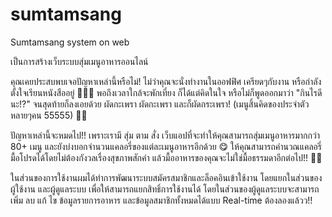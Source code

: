 # sumtamsang
Sumtamsang system on web

เป็นการสร้างเว็บระบบสุ่มเมนูอาหารออนไลน์

คุณเคยประสบพบเจอปัญหาเหล่านี้หรือไม่! ไม่ว่าคุณจะนั่งทำงานในออฟฟิศ เครียดๆกับงาน หรือกำลังตั้งใจเรียนหนังสืออยู่ 🧑‍💼📖
พอถึงเวลาใกล้จะพักเที่ยง ก็ได้แต่คิดในใจ หรือไม่ก็พูดออกมาว่า "กินไรดีนะ!?" จนสุดท้ายก็ลงเอยด้วย ผัดกะเพรา ผัดกะเพรา และก็ผัดกระเพรา! (เมนูสิ้นคิดของประจำตัวหลายๆคน 55555) 🤣🤣

ปัญหาเหล่านี้จะหมดไป!! เพราะเรามี สุ่ม ตาม สั่ง เว็บแอปที่จะทำให้คุณสามารถสุ่มเมนูอาหารมากกว่า 80+ เมนู และยังบ่งบอกจำนวนแคลอรี่ของแต่ละเมนูอาหารอีกด้วย 😋 ให้คุณสามารถคำนวณแคลอรี่มื้อโปรดได้โดยไม่ต้องกังวลเรื่องสุขภาพสักคำ แล้วมื้ออาหารของคุณจะไม่ใช่มื้อธรรมดาอีกต่อไป!! 🥳🤩

ในส่วนของการใช้งานผมได้ทำการพัฒนาระบบสมัครสมาชิกและล็อคอินเข้าใช้งาน โดยแยกในส่วนของผู้ใช้งาน และผู้ดูแลระบบ เพื่อให้สามารถแยกสิทธิ์การใช้งานได้ โดยในส่วนของผู้ดูแลระบบจะสามารถเพิ่ม ลบ แก้ ไข ข้อมูลรายการอาหาร และข้อมูลสมาชิกทั้งหมดได้แบบ Real-time ต้องลองแล้วว!!
